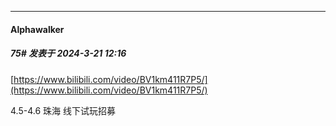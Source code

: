 ﻿
*****

####  Alphawalker  
##### 75#       发表于 2024-3-21 12:16

[https://www.bilibili.com/video/BV1km411R7P5/](https://www.bilibili.com/video/BV1km411R7P5/)

4.5-4.6 珠海 线下试玩招募

